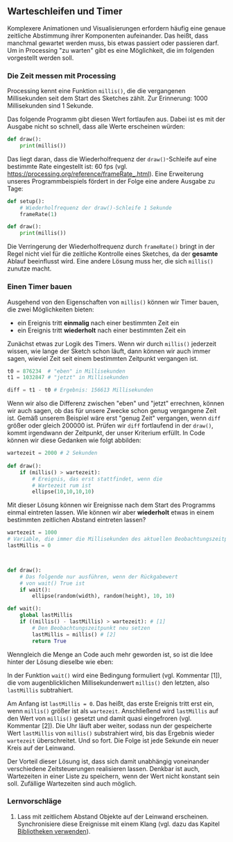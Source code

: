## Warteschleifen und Timer

Komplexere Animationen und Visualisierungen erfordern häufig eine genaue zeitliche Abstimmung ihrer Komponenten aufeinander. Das heißt, dass manchmal gewartet werden muss, bis etwas passiert oder passieren darf. Um in Processing "zu warten" gibt es eine Möglichkeit, die im folgenden vorgestellt werden soll.

### Die Zeit messen mit Processing

Processing kennt eine Funktion `millis()`, die die vergangenen Millisekunden seit dem Start des Sketches zählt. Zur Erinnerung: 1000 Millisekunden sind 1 Sekunde.

Das folgende Programm gibt diesen Wert fortlaufen aus. Dabei ist es mit der Ausgabe nicht so schnell, dass alle Werte erscheinen würden:

```python
def draw():
    print(millis())
```

Das liegt daran, dass die Wiederholfrequenz der `draw()`-Schleife auf eine bestimmte Rate eingestellt ist: 60 fps (vgl. https://processing.org/reference/frameRate_.html). Eine Erweiterung unseres Programmbeispiels fördert in der Folge eine andere Ausgabe zu Tage:

```python
def setup():
    # Wiederholfrequenz der draw()-Schleife 1 Sekunde
    frameRate(1)

def draw():
    print(millis())
```

Die Verringerung der Wiederholfrequenz durch `frameRate()` bringt in der Regel nicht viel für die zeitliche Kontrolle eines Sketches, da der **gesamte** Ablauf beeinflusst wird. Eine andere Lösung muss her, die sich `millis()` zunutze macht.

### Einen Timer bauen

Ausgehend von den Eigenschaften von `millis()` können wir Timer bauen, die zwei Möglichkeiten bieten:

- ein Ereignis tritt **einmalig** nach einer bestimmten Zeit ein
- ein Ereignis tritt **wiederholt** nach einer bestimmten Zeit ein

Zunächst etwas zur Logik des Timers. Wenn wir durch `millis()` jederzeit wissen, wie lange der Sketch schon läuft, dann können wir auch immer sagen, wieviel Zeit seit einem bestimmten Zeitpunkt vergangen ist.

```python
t0 = 876234  # "eben" in Millisekunden
t1 = 1032847 # "jetzt" in Millisekunden

diff = t1 - t0 # Ergebnis: 156613 Millisekunden
```

Wenn wir also die Differenz zwischen "eben" und "jetzt" errechnen, können wir auch sagen, ob das für unsere Zwecke schon genug vergangene Zeit ist. Gemäß unserem Beispiel wäre erst "genug Zeit" vergangen, wenn `diff` größer oder gleich 200000 ist. Prüfen wir `diff` fortlaufend in der `draw()`, kommt irgendwann der Zeitpunkt, der unser Kriterium erfüllt. In Code können wir diese Gedanken wie folgt abbilden:

```python
wartezeit = 2000 # 2 Sekunden
    
def draw():
    if (millis() > wartezeit):
        # Ereignis, das erst stattfindet, wenn die 
        # Wartezeit rum ist
        ellipse(10,10,10,10)
```

Mit dieser Lösung können wir Ereignisse nach dem Start des Programms einmal eintreten lassen. Wie können wir aber **wiederholt** etwas in einem bestimmten zeitlichen Abstand eintreten lassen?

```python
wartezeit = 1000
# Variable, die immer die Millisekunden des aktuellen Beobachtungszeitpunkts speichert
lastMillis = 0



def draw():
    # Das folgende nur ausführen, wenn der Rückgabewert
    # von wait() True ist
    if wait():
        ellipse(random(width), random(height), 10, 10)

def wait():
    global lastMillis
    if ((millis() - lastMillis) > wartezeit): # [1]
        # Den Beobachtungszeitpunkt neu setzen
        lastMillis = millis() # [2]
        return True
```

Wenngleich die Menge an Code auch mehr geworden ist, so ist die Idee hinter der Lösung dieselbe wie eben: 

In der Funktion `wait()` wird eine Bedingung formuliert (vgl. Kommentar [1]), die vom augenblicklichen Millisekundenwert `millis()` den letzten, also `lastMillis` subtrahiert. 

Am Anfang ist `lastMillis = 0`. Das heißt, das erste Ereignis tritt erst ein, wenn `millis()` größer ist als `wartezeit`. Anschließend wird `lastMillis` auf den Wert von `millis()` gesetzt und damit quasi eingefroren (vgl. Kommentar [2]). Die Uhr läuft aber weiter, sodass nun der gespeicherte Wert `lastMillis` von `millis()` substrahiert wird, bis das Ergebnis wieder `wartezeit` überschreitet. Und so fort. Die Folge ist jede Sekunde ein neuer Kreis auf der Leinwand.

Der Vorteil dieser Lösung ist, dass sich damit unabhängig voneinander verschiedene Zeitsteuerungen realisieren lassen. Denkbar ist auch, Wartezeiten in einer Liste zu speichern, wenn der Wert nicht konstant sein soll. Zufällige Wartezeiten sind auch möglich.

### Lernvorschläge

1. Lass mit zeitlichem Abstand Objekte auf der Leinwand erscheinen. Synchronisiere diese Ereignisse mit einem Klang (vgl. dazu das Kapitel [Bibliotheken verwenden](./Themen/bibliotheken-verwenden.html)).